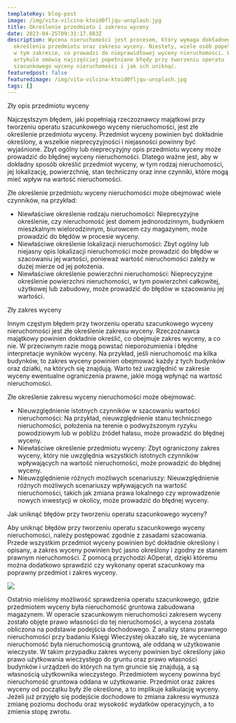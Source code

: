```yaml
---
templateKey: blog-post
image: /img/vita-vilcina-ktoid0fljqu-unsplash.jpg
title: Określenie przedmiotu i zakresu wyceny
date: 2023-04-25T09:31:17.883Z
description: Wycena nieruchomości jest procesem, który wymaga dokładnego
  określenia przedmiotu oraz zakresu wyceny. Niestety, wiele osób popełnia błędy
  w tym zakresie, co prowadzi do nieprawidłowej wyceny nieruchomości. W tym
  artykule omówię najczęściej popełniane błędy przy tworzeniu operatu
  szacunkowego wyceny nieruchomości i jak ich uniknąć.
featuredpost: false
featuredimage: /img/vita-vilcina-ktoid0fljqu-unsplash.jpg
tags: []
---
```

Zły opis przedmiotu wyceny

Najczęstszym błędem, jaki popełniają rzeczoznawcy majątkowi przy tworzeniu operatu szacunkowego wyceny nieruchomości, jest złe określenie przedmiotu wyceny. Przedmiot wyceny powinien być dokładnie określony, a wszelkie nieprecyzyjności i niejasności powinny być wyjaśnione. Zbyt ogólny lub nieprecyzyjny opis przedmiotu wyceny może prowadzić do błędnej wyceny nieruchomości. Dlatego ważne jest, aby w dokładny sposób określić przedmiot wyceny, w tym rodzaj nieruchomości, jej lokalizację, powierzchnię, stan techniczny oraz inne czynniki, które mogą mieć wpływ na wartość nieruchomości.

Złe określenie przedmiotu wyceny nieruchomości może obejmować wiele czynników, na przykład:

* Niewłaściwe określenie rodzaju nieruchomości: Nieprecyzyjne określenie, czy nieruchomość jest domem jednorodzinnym, budynkiem mieszkalnym wielorodzinnym, biurowcem czy magazynem, może prowadzić do błędów w procesie wyceny.
* Niewłaściwe określenie lokalizacji nieruchomości: Zbyt ogólny lub niejasny opis lokalizacji nieruchomości może prowadzić do błędów w szacowaniu jej wartości, ponieważ wartość nieruchomości zależy w dużej mierze od jej położenia.
* Niewłaściwe określenie powierzchni nieruchomości: Nieprecyzyjne określenie powierzchni nieruchomości, w tym powierzchni całkowitej, użytkowej lub zabudowy, może prowadzić do błędów w szacowaniu jej wartości.



Zły zakres wyceny

Innym częstym błędem przy tworzeniu operatu szacunkowego wyceny nieruchomości jest złe określenie zakresu wyceny. Rzeczoznawca majątkowy powinien dokładnie określić, co obejmuje zakres wyceny, a co nie. W przeciwnym razie mogą powstać nieporozumienia i błędne interpretacje wyników wyceny. Na przykład, jeśli nieruchomość ma kilka budynków, to zakres wyceny powinien obejmować każdy z tych budynków oraz działki, na których się znajdują. Warto też uwzględnić w zakresie wyceny ewentualne ograniczenia prawne, jakie mogą wpłynąć na wartość nieruchomości.

Złe określenie zakresu wyceny nieruchomości może obejmować:

* Nieuwzględnienie istotnych czynników w szacowaniu wartości nieruchomości: Na przykład, nieuwzględnienie stanu technicznego nieruchomości, położenia na terenie o podwyższonym ryzyku powodziowym lub w pobliżu źródeł hałasu, może prowadzić do błędnej wyceny.
* Niewłaściwe określenie przedmiotu wyceny: Zbyt ograniczony zakres wyceny, który nie uwzględnia wszystkich istotnych czynników wpływających na wartość nieruchomości, może prowadzić do błędnej wyceny.
* Nieuwzględnienie różnych możliwych scenariuszy: Nieuwzględnienie różnych możliwych scenariuszy wpływających na wartość nieruchomości, takich jak zmiana prawa lokalnego czy wprowadzenie nowych inwestycji w okolicy, może prowadzić do błędnej wyceny.

Jak uniknąć błędów przy tworzeniu operatu szacunkowego wyceny?

Aby uniknąć błędów przy tworzeniu operatu szacunkowego wyceny nieruchomości, należy postępować zgodnie z zasadami szacowania. Przede wszystkim przedmiot wyceny powinien być dokładnie określony i opisany, a zakres wyceny powinien być jasno określony i zgodny ze stanem prawnym nieruchomości. Z pomocą przychodzi AOperat, dzięki któremu można dodatkowo sprawdzić czy wykonany operat szacunkowy ma poprawny przedmiot i zakres wyceny.

![](/img/98499726-cd3a-4f38-8eca-9d59066e1fc7.jpg)


Ostatnio mieliśmy możliwość sprawdzenia operatu szacunkowego, gdzie przedmiotem wyceny była nieruchomość gruntowa zabudowana magazynem. W operacie szacunkowym nieruchomości zakresem wyceny zostało objęte prawo własności do tej nieruchomości, a wycena została obliczona na podstawie podejścia dochodowego. Z analizy stanu prawnego nieruchomości przy badaniu Księgi Wieczystej okazało się, że wyceniana nieruchomość była nieruchomością gruntową, ale oddaną w użytkowanie wieczyste.
W takim przypadku zakres wyceny powinien być określony jako prawo użytkowania wieczystego do gruntu oraz prawo własności budynków i urządzeń do których na tym gruncie się znajdują, a są własnością użytkownika wieczystego. Przedmiotem wyceny powinna być nieruchomość gruntowa oddana w użytkowanie.
Przedmiot oraz zakres wyceny od początku były źle określone, a to implikuje kalkulację wyceny.
Jeżeli już przyjęło się podejście dochodowe to zmiana zakresu wymusza zmianę poziomu dochodu oraz wysokość wydatków operacyjnych, a to zmienia stopę zwrotu.

